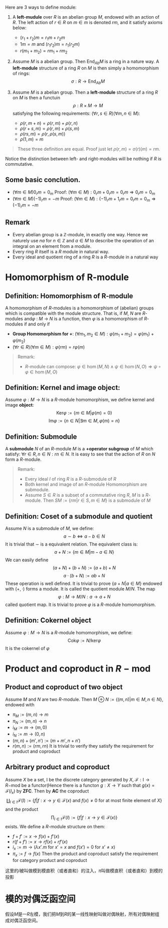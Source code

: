 
Here are 3 ways to define module:
1. A **left-mudule** over $R$ is an abelian group $M$, endowed with an action of $R$. The left action of $r\in R$ on $m\in m$ is denoted $rm$, and it satisfy axioms below:
	* $(r_1 + r_2)m = r_1m + r_2m$
	* $1m = m$ and $(r_1r_2)m = r_1(r_2m)$
	* $r(m_1 + m_2) = rm_1 + rm_2$


2. Assume $M$ is a abelian group. Then $\mathsf{End}_{Ab}M$  is a ring in a nature way. A **left-module** structure of a ring $R$ on $M$ is then simply a homomorphism of rings: $$\sigma:R\rightarrow \mathsf{End}_{Ab} M$$
3. Assume $M$ is a abelian group. Then a **left-module** structure of a ring $R$ on $M$ is then a functuin$$\rho:R\times M\rightarrow M$$satisfying the following requirements: $(\forall r,s \in R)(\forall m,n \in M)$:
	* $\rho(r,m+n) = \rho(r,m)+\rho(r,n)$
	* $\rho(r+s,m) = \rho(r,m)+\rho(s,m)$
	* $\rho(rs,m) = \rho(r,\rho(s,m))$
	* $\rho (1,m) = m$

>These three definition are equal. Proof just let $ρ(r, m) = σ(r)(m)=rm$.

Notice the distinction between left- and right-modules will be nothing if $R$ is commutative. 
## Some basic conclution.
* $(\forall m \in M)0_rm = 0_m$
	Proof: $(\forall m \in M):0_rm +0_rm = 0_rm \Rightarrow 0_rm = 0_m$ 
* $(\forall m \in M)(-1)_rm = -m$
	Proof: $(\forall m \in M):(-1)_rm +1_rm = 0_rm = 0_m \Rightarrow (-1)_rm = -m$ 
## Remark
* Every abelian group is a $\mathbb Z$-module, in exactly one way. Hence we naturely use $na$ for $n \in \mathbb Z$ and $a\in M$ to describe the operation of an integral on an element from a module.
* Every ring $R$ itself is a $R$ module in natural way.
* Every ideal and quotient ring of a ring $R$ is a $R$-module in a natural way
# Homomorphism of R-module
## Definition: Homomorphism of R-module
A homomorphism of $R$-modules is a homomorphism of (abelian) groups which is compatible with the module structure. That is, if $M$, $N$ are $R$-modules and$\varphi$ : $M$ → $N$ is a function, then $\varphi$ is a homomorphism of $R$-modules if and only if
* **Group Homomorphism for $+$**: $(\forall m_1,m_2\in M): \varphi (m_1+m_2) = \varphi(m_1) + \varphi (m_2)$
* $(\forall r\in R)(\forall m\in M): \varphi (rm) = r\varphi (m)$
>Remark:
>* $R$-module can compose: $\varphi \in \hom(M,N)\land \psi \in \hom(N,O)\Rightarrow \psi \circ \varphi \in \hom(M,O)$  
## Definition: Kernel and image object:
Assume $\varphi :M\rightarrow N$ is a $R$-module homomorphism, we define kernel and image **object**:$$\mathrm{Ker} \varphi  := \{m\in M|\varphi (m) = 0\}$$$$\mathrm{Im} \varphi  := \{n\in N|\exists m\in M,\varphi (m) = n\}$$
## Definition: Submodule 
A **submodule** $N$ of an $R$-module $M$ is a  **+operator subgroup** of $M$ which satisfy: $\forall r\in R,n\in N: rn \in N$. It is easy to see that the action of $R$ on $N$ form a $R$-module.
>Remark: 
>* Every ideal $I$ of ring $R$ is a $R$-submodule of $R$ 
>*  Both kernel and image of an $R$-module Homomorphism are submodule.
> * Assume $S\in R$ is a subset of a commutative ring $R$, $M$ is a $R$-module. Then $SM:=\{rm|r\in S,m\in M\}$ is a submodule of $M$
## Definition: Coset of a submodule and quotient 
Assume $N$ is a submodule of $M$, we define:$$a\sim b\Leftrightarrow a-b\in N$$
It is trivial that $\sim$ is a equivalent relation. The equivalent class is: $$a+N:=\{m\in M|m-a \in N\}$$
We can easily define $$(a+N) + (b+N):=(a+b)+N$$$$a\cdot(b+N) := ab+N$$These operation is well defined. It is trivial to prove $\{a+N|a\in M\}$ endowed with $(+,\cdot)$ forms a module. It is called the quotient module $M/N$. The map $$\varphi : M\rightarrow M/N:a\rightarrow a+N$$ called quotient map. It is trivial to prove $\varphi$ is a $R$-module homomorphism.

## Definition: Cokernel object
Assume $\varphi :M\rightarrow N$ is a $R$-module homomorphism, we define:$$\mathrm{Cok} \varphi:=N/\mathrm{ker}\varphi$$It is the cokernel of $\varphi$

# Product and coproduct in $R-\mathrm{mod}$
## Product and coproduct of two object 
Assume $M$ and $N$ are two $R$-module. Then $M\oplus N:=\{(m,n)|m\in M,n\in N\}$, endowed with
* $\pi_{M} := (m,n) \rightarrow m$
* $\pi_{N} := (m,n) \rightarrow n$
* $i_{M} :=m \rightarrow (m,0)$
* $i_{N}:=m \rightarrow (0,n)$
* $(m,n)+(m',n') := (m+m',n+n')$
* $r(m,n):=(rm,rn)$
It is trivial to verify they satisfy the requirement for product and coproduct
## Arbitrary product and coproduct 
Assume $X$ be a set, $\mathrm I$ be the discrete category generated by $X$, $\mathscr F:\mathrm{I}\rightarrow R\mathrm{-mod}$ be a functor(Hence there is a functon $g:X\rightarrow Y$ such that $g(x) = \mathscr F(I_x)$ by **ZFC**. Then by **AC** the coproduct$$\coprod_{I\in \mathsf I}\mathscr F(I):=\{f|f:x\rightarrow y\in\mathscr F(x)\text{ and }f(x)\neq0 \text{ for at most finite element of }X\}$$and the product$$\prod_{I\in \mathsf I}\mathscr F(I):=\{f|f:x\rightarrow  y\in \mathscr F(x)\}$$
exists. We define a $R$-module structure on them: 
* $f+f':=x\rightarrow f(x)+f'(x)$
* $r(f+f'):= x\rightarrow rf(x)+rf'(x)$
* $i_x:=m\rightarrow (\lambda x'. m \text{ for } x'=x\text{ and } f(x') = 0 \text{ for } x' \neq x)$
* $\pi_x:=f\rightarrow f(x)$
Then the product and coproduct satisfy the requirement for category product and coproduct

这里的$i$被叫做模到模直积（或者直和）的注入，$\pi$叫做模直积（或者直和）到模的投影

# 模的对偶泛函空间
假设$M$是一$R$左模，我们把$M$到$R$的某一线性映射叫做对偶映射，所有对偶映射组成对偶泛函空间。





























